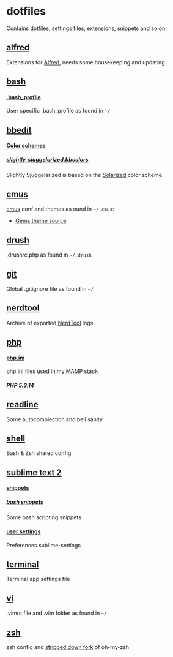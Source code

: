 # dotfiles
Contains dotfiles, settings files, extensions, snippets and so on.

## [alfred](https://github.com/sjugge/dotfiles/tree/master/alfred)
Extensions for [Alfred](http://www.alfredapp.com/), needs some housekeeping and updating.

## [bash](https://github.com/sjugge/dotfiles/tree/master/bash)
#### [.bash_profile](https://github.com/sjugge/dotfiles/blob/master/bash/.bash_profile)
User specific .bash_profile as found in <code>~/</code>

## [bbedit](https://github.com/sjugge/dotfiles/tree/master/bbedit)
#### [Color schemes](https://github.com/sjugge/dotfiles/tree/master/bbedit/color%20schemes)
##### [slightly_sjuggelarized.bbcolors](https://github.com/sjugge/dotfiles/blob/master/bbedit/color%20schemes/slightly_sjuggelarized.bbcolors)
Slightly Sjuggelarized is based on the [Solarized](http://ethanschoonover.com/solarized) color scheme.

## [cmus](https://github.com/sjugge/dotfiles/tree/master/cmus)
[cmus](https://github.com/cmus/cmus) conf and themes as ound in `~/.cmus`:

* [Gems.theme source](https://github.com/prakhar1989/Gems)

## [drush](https://github.com/sjugge/dotfiles/tree/master/drush)
.drushrc.php as found in <code>~/.drush</code>

## [git](https://github.com/sjugge/dotfiles/tree/master/git)
Global .gitignore file as found in <code>~/</code>

## [nerdtool](https://github.com/sjugge/dotfiles/tree/master/nerdtool)
Archive of exported [NerdTool](https://github.com/balthamos/geektool-3) logs.

## [php](https://github.com/sjugge/dotfiles/tree/master/php)
#### [php.ini](https://github.com/sjugge/dotfiles/tree/master/php/php%205.3.14)
php.ini files used in my MAMP stack

##### [PHP 5.3.14](https://github.com/sjugge/dotfiles/blob/master/php/php%205.3.14/php.ini)

## [readline](https://github.com/sjugge/dotfiles/blob/master/readline/.inputrc)
Some autocomplection and bell sanity

## [shell](https://github.com/sjugge/dotfiles/tree/master/shell)
Bash & Zsh shared config

## [sublime text 2](https://github.com/sjugge/dotfiles/tree/master/sublime%20text%202)

#### [snippets](https://github.com/sjugge/dotfiles/tree/master/sublime%20text%202/snippets)
##### [bash snippets](https://github.com/sjugge/dotfiles/tree/master/sublime%20text%202/snippets/bash)
Some bash scripting snippets

#### [user settings](https://github.com/sjugge/dotfiles/tree/master/sublime%20text%202/user%20settings)
Preferences.sublime-settings

## [terminal](https://github.com/sjugge/dotfiles/tree/master/terminal)
Terminal.app settings file

## [vi](https://github.com/sjugge/dotfiles/tree/master/vi)
.vimrc file and .vim folder as found in <code>~/</code>

## [zsh](https://github.com/sjugge/dotfiles/tree/master/zsh)
zsh config and [stripped down fork](https://github.com/sjugge/oh-my-zsh) of oh-my-zsh
